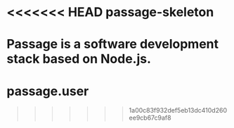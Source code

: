 <<<<<<< HEAD
passage-skeleton
================

Passage is a software development stack based on Node.js.
=======
passage.user
============
>>>>>>> 1a00c83f932def5eb13dc410d260ee9cb67c9af8
